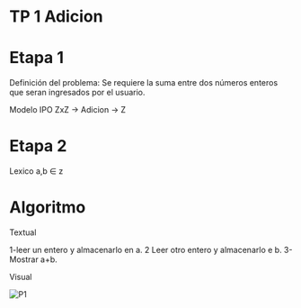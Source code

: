 # TP 1 Adicion



# Etapa 1

Definición del problema: Se requiere la suma entre dos números enteros que seran ingresados por el usuario.

Modelo IPO
ZxZ → Adicion → Z


# Etapa 2

Lexico 
 a,b ∈ z




# Algoritmo

Textual

1-leer un entero y almacenarlo en a.
2 Leer otro entero y almacenarlo e b.
3- Mostrar a+b.

Visual

![P1](https://i.ibb.co/ZN72WSv/diagrama.png)

